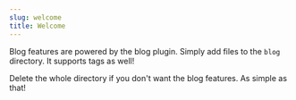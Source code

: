 ```yaml
---
slug: welcome
title: Welcome
---
```


Blog features are powered by the blog plugin. Simply add files to the `blog` directory. It supports tags as well!

Delete the whole directory if you don't want the blog features. As simple as that!
